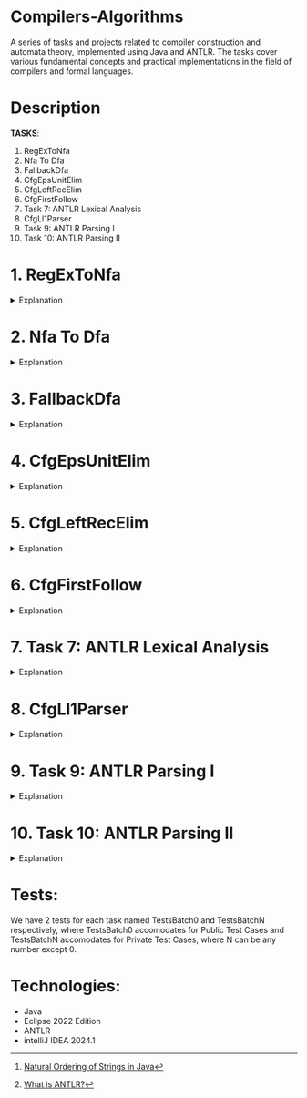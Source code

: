 # Compilers-Algorithms
A series of tasks and projects related to compiler construction and automata theory, implemented using Java and ANTLR. The tasks cover various fundamental concepts and practical implementations in the field of compilers and formal languages.

# Description

**TASKS**:
1. RegExToNfa
2. Nfa To Dfa
3. FallbackDfa
4. CfgEpsUnitElim
5. CfgLeftRecElim
6. CfgFirstFollow
7. Task 7: ANTLR Lexical Analysis
8. CfgLl1Parser
9. Task 9: ANTLR Parsing I
10. Task 10: ANTLR Parsing II

# 1. RegExToNfa
<details><summary>Explanation</summary> 
For this task, we need to implement Thompson’s construction for converting a regular expression to an equivalent NFA. Description of Thompson’s construction can be found in Chapter 3 of the textbook and at https://en.wikipedia.org/wiki/Thompson’s_construction
- We make the following assumptions for simplicity.
 a) The alphabet Σ of the regular expression is always a subset of the Latin alphabet,
 not including e.

 b) Regular expressions do not include ∅.
 
 c) The empty string ε is represented by e.
 
 d) ◦ is represented by . and ∪ by |.
 
 e) Regular expressions are represented in postfix notation.
 
 f) States of the resulting NFA are numbers.
 
 g) For a postfix regular expression R, states introduced by NFA equivalent to a prefix of R are smaller (as numbers) than states introduced by NFA equivalent to longer prefixes of R. For operators (such as union and *) which introduce a start and an accept state, the start state is smaller (as a number) than the accept state.
 
 h) Following Thompson’s construction, concatenation involves merging the accept state of the first (left) NFA and the start state of the second (right) NFA; the resulting merged state is the accept state of the first NFA.
 
 • You should implement a class constructor RegExToNfa and a method toString.
 
 • RegExToNfa takes one parameter which is a string of the form A#R. A is a string representation of an alphabet Σ, a semicolon-separated sequence of alphabetically sorted symbols, and R is a postfix regular expression over Σ. RegExToNfa constructs the NFA to R as per Thompson’s construction.
 
 • toString returns a string describing the NFA resulting from Thompson’s construction. A string describing the NFA resulting from Thompson’s construction is of the form Q#A#T#I#F.
 
– Qis a string representation of the set of states; a semicolon-separated sequence of sorted integer literals.
 
– A is a string representation of the input alphabet; a semicolon-separated sequence of alphabetically sorted symbols

– T is a string representation of the transition function. T is a semicolon-separated sequence of triples. Each triple is a string representing a single transition; a comma separated sequence i,a,j where i is a state of Q, a a symbol of A or e, and j a state of Q representing a transition from i to j on input a. These triples are sorted bythe source state i, then (if the same state has more than one outgoing transition) by the input a, and then (if multiple triples share the same source state and input, due to non-determinism) by the destination state j.

– I is an integer literal representing the initial state.– F is a string representation of the set of accept states; a semicolon-separated sequence of sorted integer literals.
 
– For example, toString, being invoked on a RegExToNfa object representing the regular expression a;b#ab|, should return the string
```plaintext
0;1;2;3;4;5#a;b#0,a,1;1,e,5;2,b,3;3,e,5;4,e,0;4,e,2#4#5
```
</details>




# 2. Nfa To Dfa
<details><summary>Explanation</summary> 
For this task, you need to implement the classical algorithm for constructing a deterministic finite automaton (DFA) equivalent to a given non-deterministic finite automaton (NFA). Recall that an NFA is a quintuple (Q,Σ,δ,q0,F): Q is a non-empty, finite set of states; Σ is non-empty, finite set of symbols (an alphabet); δ : Q × (Σ ∪ {ε}) −→ P(Q) is the transition function; q0 ∈ Q is the start state; and F ⊆ Q is the set of accept states. Given a description of an NFA, you need to construct an equivalent DFA.

• Wemake the following assumptions for simplicity.
 a) The alphabet Σ is always a subset of the Latin alphabet, not including e.
 
 b) The letter “e” represents ε.
 
 c) The set of NFA states Q is always of the form {0,...,n}, for some n ∈ N.
 
 • You should implement a class constructor NfaToDfa and a method toString.
 
 • NfaToDfa takes one parameter which is a string description of an NFA and constructs an equivalent DFA. A string describing an NFA is of the form Q#A#T#I#F.
 
 – Q is a string representation of the set of states; a semicolon-separated sequence of sorted integer literals.
 
 – A is a string representation of the input alphabet; a semicolon-separated sequence of alphabetically sorted symbols.
 
 – T is a string representation of the transition function. T is a semicolon-separated sequence of triples. Each triple is a string representing a single transition; a comma separated sequence i,a,j where i is a state of Q, a a symbol of A or e, and j a state of Q representing a transition from i to j on input a. These triples are sorted by the source state i, then (if the same state has more than one outgoing transition) by the input a, and then (if multiple triples share the same source state and input, due to non-determinism) by the destination state j.
 
 – I is an integer literal representing the initial state.
 
 – F is a string representation of the set of accept states; a semicolon-separated sequence of sorted integer literals.

– For example, the NFA for which the state diagram appears below may have the following string representation.
 ```plaintext
 0;1;2;3#a;b#0,a,0;0,b,0;0,b,1;1,a,2;1,e,2;2,b,3;3,a,3;3,b,3#0#3
 ```
![DFA](https://github.com/Khaledayman9/Compilers-Algorithms/assets/105018459/50d7f699-6634-4bab-8643-ee4b7ea96a6d)

 • toString returns a string representation of the constructed DFA. A string representation of a DFA returned by toString is similar to that of an NFA—a string of the form Q#A#T#I#F.
 
 – However, states of such DFA are sets of states of the original NFA. Hence, only the representation of states in the string encoding of DFA is different from that ofNFA. A DFA state is represented as a /- separated sequence of numerals, with the numerals representing NFA states.

 – These sequences are sorted by their first numerals (assuming the natural order of numerals). Two sequences starting with the same numeral are sorted according tothe order of their respective suffixes resulting from dropping the first numeral. The empty sequence precedes any sequence.
 
 – A DFA state corresponding to the empty set of NFA states is represented by-1.
 
 – Thus, following the classical construction, the following is a (split for readability) string representing a DFA equivalent to the NFA in the above figure.
 ```plaintext
  0;0/1/2;0/1/2/3;0/2;0/2/3;0/3#a;b#0,a,0;0,b,0/1/2;0/1/2,a,0/2;
 0/1/2,b,0/1/2/3;0/1/2/3,a,0/2/3;0/1/2/3,b,0/1/2/3;0/2,a,0;0/2,b,0/1/2/3;
 0/2/3,a,0/3;0/2/3,b,0/1/2/3;0/3,a,0/3;0/3,b,0/1/2/3#0#0/1/2/3;0/2/3;0/3
```
</details>



# 3. FallbackDfa
<details><summary>Explanation</summary> 
For this task, you need to implement a fallback deterministic finite automaton with actions (FDFA) abstract data type. Recall that an FDFA is a sextuple (Q,Σ,δ,q0,F,A): Q is a non-empty, finite set of states; Σ is a non-empty, finite set of symbols (an alphabet); δ : Q×Σ −→ Q is the transition function; q0 ∈ Q is the start state; F ⊆ Q is the set of accept states; and A is function that maps every state in Q to an action. 

 • We make the following assumptions about FDFA for simplicity.
 
 a) The set of states Q is always of the form {0,...,n}, for some n ∈ N.
 
 b) The alphabet Σ is always a subset of the Latin alphabet, not including e.
 
 c) q0 / ∈ F.
 
 d) A(q) is the action which appends the token “lex,q” to a list, and q is the state name.
 
 • You should implement a class constructor FallbackDfa and a method run.
 
 • FallbackDfa, a class constructor, takes one parameter which is a string description of an FDFA and constructs an FDFA instance as per the description. A string describing an FDFA is of the form Q#A#T#I#F.
 
 – Q is a string representation of the set of states; a semicolon-separated sequence of sorted integer literals.
 
 – A is a string representation of the input alphabet; a semicolon-separated sequence of alphabetically sorted symbols.
 
 – T is a string representation of the transition function. T is a semicolon-separated sequence of triples. Each triple is a string representing a single transition; a comma separated sequence i,a,j where i is a state of Q, a a symbol of A, and j a state of Q representing a transition from i to j on input a. These triples are sorted by the source state i and then by the input a.
 
 – I is an integer literal representing the initial state.
 
 – F is a string representation of the set of accept states; a semicolon-separated sequence of sorted integer literals.
 
 – Note that the function A is not encoded in the string representation since it is fixed for all FDFA as indicated in the simplifying assumptions above.
 
 – Forexample, the following string represents the FDFA whose state diagram appears in the figure below.
  ```plaintext
 0;1;2;3#a;b#0,a,0;0,b,1;1,a,2;1,b,1;2,a,0;2,b,3;3,a,3;3,b,3#0#1;2
  ```
![FDFA](https://github.com/Khaledayman9/Compilers-Algorithms/assets/105018459/d2d79e0e-a562-4520-a6a3-30f8f56c4277)

 • **run** simulates the operation of the constructed FDFA on a given string, and returns a semicolon-separated sequence of tokens. For example, running the above FDFA on the string baababb produces the output:
 
 ```plaintext
 baaba,2;bb,1.
 ```
</details>



# 4. CfgEpsUnitElim
<details><summary>Explanation</summary> 
For this task, you will implement the algorithms for eliminating epsilon and unit rules from a given context-free grammar (CFG). Recall that a CFG is a quadruple (V,Σ,R,S) where V and Σ are disjoint alphabets (respectively, containing variables and terminals), R ⊆ V ×(V ∪Σ)∗ is a set of rules, and S ∈ V is the start variable.
 
 • We make the following assumptions about input CFGs for simplicity.
 
 a) The set V of variables consists of upper-case English letters.
 
 b) The start variable is the symbol S
 .
 c) The set Σ of terminals consists of lower-case English letters (except the letter e).
 
 d) The letter “e” represents ε.
 
 e) ε / ∈ L(G).
 
 • You should implement a class constructor CfgEpsUnitElim, and three methods; toString, eliminateEpsilonRules, and eliminateUnitRules.
 
 • CfgEpsUnitElim, a class constructor, takes one parameter which is a string description of a CFG and constructs a CFG instance. A string encoding a CFG is of the form V#T#R.
 
 – V is a string representation of the set of variables; a semicolon-separated sequence of upper-case English letters, starting with S.
 
 – T is a string representation of the set of terminals; a semicolon-separated sequence of alphabetically sorted lower-case English letters.
 
 – R is a string representation of the set of rules. R is a semicolon-separated sequence of pairs. Each pair represents the largest set of rules with the same left-hand side. Pairs are of the form i/j where i is a variable of V and j is a string representation of set of right-hand sides—a comma-separated sequence of lexicographically sorted strings[^1]. These pairs are sorted by the common left-hand side i based on the ordering of V.

[^1]: [Natural Ordering of Strings in Java](https://docs.oracle.com/en/java/javase/17/docs/api/java.base/java/lang/String.html#compareTo(java.lang.String))

• Forexample, consider the CFG G1 = ({S,A,B,C},{a,b,c,d,x},R,S), where R is given by the following productions.
 ```plaintext
 S → aAb|xB
 A → Bc|C|c|d
 B → CACA|ε
 C → A|b|ε
 ```
 This CFG will have the following string encoding.
 ```plaintext
 S; A;B;C#a;b;c;d;x#S/aAb,xB;A/Bc,C,c,d;B/CACA,e;C/A,b,e
 ```
 • toString returns a string representation of a CFG. This string representation is the same as the one used for the input to the constructor.
 
 • eliminateEpsilonRules eliminates epsilon rules from the constructed CFG using the classical algorithm. For example, after invoking the method on G1, the string returned by toString is the following (split for readability)

```plaintext
 S;A;B;C#a;b;c;d;x#S/aAb,ab,x,xB;A/Bc,C,c,d;
 B/A,AA,AC,ACA,C,CA,CAA,CAC,CACA,CC,CCA;C/A,b
```
 


 • eliminateUnitRules eliminates unit rules from the constructed CFG using the classical algorithm. For example, after invoking the method on G1, the string returned by toString is the following
 ```plaintext
 S;A;B;C#a;b;c;d;x#S/aAb,xB;A/Bc,b,c,d,e;B/CACA,e;C/Bc,b,c,d,e
 ```
 • Additionally, the above two methods can be called sequentially. Thus the result of invoking toString after invoking eliminateEpsilonRules then eliminateUnitRules returns the following (split for readability)
 ```plaintext
 S;A;B;C#a;b;c;d;x#S/aAb,ab,x,xB;A/Bc,b,c,d;
 B/AA,AC,ACA,Bc,CA,CAA,CAC,CACA,CC,CCA,b,c,d;C/Bc,b,c,d
```
</details>


# 5. CfgLeftRecElim
<details><summary>Explanation</summary> 
For this task, you will implement context-free grammar (CFG) left-recursion elimination algorithm introduced in Lecture 3 of CSEN1003. Recall that a CFG is a quadruple (V,Σ,R,S) where V and Σ are disjoint alphabets (respectively, containing variables and terminals), R ⊆ V ×(V ∪Σ)∗ is a set of rules, and S ∈ V is the start variable.

 
 • We make the following assumptions about input CFGs for simplicity.
 
 a) The set V of variables consists of upper-case English letters.
 
 b) The start variable is the symbol S.
 
 c) The set Σ of terminals consists of lower-case English letters (except the letter e).
 
 d) The letter “e” represents ε.
 
 e) We only consider CFGs with no cycles and no ε-rules.
 
 • You should implement a class constructor CfgLeftRecElim, and two methods; toString, and eliminateLeftRecursion.
 
 • CfgLeftRecElim, a class constructor, takes one parameter which is a string description of a CFG and constructs a CFG instance. A string encoding a CFG is of the form V#T#R.
 
 – V is a string representation of the set of variables; a semicolon-separated sequence of upper-case English letters, starting with S.
 
 – T is a string representation of the set of terminals; a semicolon-separated sequence of alphabetically sorted lower-case English letters.
 
 – R is a string representation of the set of rules. R is a semicolon-separated sequence of pairs. Each pair represents the largest set of rules with the same left-hand side. Pairs are of the form i/j where i is a variable of V and j is a string representation of the set of right-hand sides—a comma-separated sequence of strings. These pairs are sorted by the common left-hand side i based on the ordering of V.
 
 • For example, consider the CFG G1 = ({S,T,L},{a,b,c,d,i},R,S), where R is given
 by the following productions.
 ```plaintext
 S → ScTi|La|T i|b
 T → aSb|LabS|i
 L → SdL|Si
 ```
This CFG will have the following string encoding.
```plaintext
S;T;L#a;b;c;d;i#S/ScTi,La,Ti,b;T/aSb,LabS,i;L/SdL,Si
```
 • toString returns a string representation of a CFG. This string representation is the same as the one used for the input to the constructor.

 • eliminateLeftRecursion eliminates left recursion in the constructed CFG where a newly-introduced variable, for the elimination of immediate left-recursion for variable A, is the string A′. The letter e denotes the empty string. For example, after invoking the method on G1, the string returned by toString is the following (split for readability)
 ```plaintext
        S;T;L;S';L'#a;b;c;d;i#S/LaS',TiS',bS';T/aSb,LabS,i;
 L/aSbiS'dLL',iiS'dLL',bS'dLL',aSbiS'iL',iiS'iL',bS'iL';S'/cTiS',e;
        L'/aS'dLL',abSiS'dLL',aS'iL',abSiS'iL',e
```
</details>



# 6. CfgFirstFollow
<details><summary>Explanation</summary> 
For this task, you will implement the algorithms computing the functions First and Follow, for the variables of a given context-free grammar. Recall that a CFG is a quadruple (V,Σ,R,S) where V and Σ are disjoint alphabets (respectively, containing variables and terminals), R ⊆ V ×(V ∪Σ)∗ is a set of rules, and S ∈ V is the start variable.

 • We make the following assumptions about input CFGs for simplicity.
 
 a) The set V of variables consists of upper-case English letters.

 b) The start variable is the symbol S.
 
 c) The set Σ of terminals consists of lower-case English letters (except the letter e).
 
 d) The letter “e” represents ε.
 
 • You should implement a class constructor CfgFirstFollow, and two methods; first, and follow.
 
 • CfgFirstFollow, a class constructor, takes one parameter which is a string description of a CFG and constructs a CFG instance. A string encoding a CFG is of the form V#T#R.
 
 – V is a string representation of the set of variables; a semicolon-separated sequence of upper-case English letters, starting with S.
 
 – T is a string representation of the set of terminals; a semicolon-separated sequence of alphabetically sorted lower-case English letters.
 
 – R is a string representation of the set of rules. R is a semicolon-separated sequence of pairs. Each pair represents the largest set of rules with the same left-hand side. Pairs are of the form i/j where i is a variable of V and j is a string representation of the set of right-hand sides—a comma-separated sequence of strings. These pairs are sorted by the common left-hand side i based on the ordering of V.
 
 • For example, consider the CFG G1 = ({S,T,L},{a,b,c,d,i},R,S), where R is given by the following productions.
 ```plaintext
 S −→ ScT |T
 T −→ aSb|iaLb|ε
 L −→ SdL |S
 ```
This CFG will have the following string encoding.
```plaintext
S; T;L#a;b;c;d;i#S/ScT,T;T/aSb,iaLb,e;L/SdL,S
```

 • The output of each of first and follow is a semi-colon-separated sequence of items, where each item is a /-separated pair. The first element of each pair is a variable of the grammar and the second element is a string representing the First or, respectively, the Follow set of that variable. The symbols in these strings should appear in alphabetical order. ($ always appears first.) The items themselves should appear in the order in which their respective variables appear in the input CFG.
 
 • For example, the result of calling first on G1 may have the following form
 ```plaintext
 S/acei;T/aei;L/acdei
 ```

 Similarly, the result of calling follow on G1 may be as follows
 ```plaintext
 S/$bcd;T/$bcd;L/b
 ```
</details>

# 7. Task 7: ANTLR Lexical Analysis
<details><summary>Explanation</summary> 
For this task, you are urged to prepare by taking a look at the ANTLR documentation: [ANTLR4 Documentation](https://github.com/antlr/antlr4/blob/master/doc/index.md).

[^2]: [What is ANTLR?](https://www.antlr.org) 
 
You need to implement a simple lexical analyzer using ANTLR[^2]. Using ANTLR, you will implement a lexical analyzer with the following specifications. Given an input of a non-empty string of bits, the string should be split into segments and the outputs for consecutive segments should be produced in sequence. A segment is a string of length three, but if fewer than three symbols are what is available then the segment is the string of available symbols. If the segment is the string **000**, then the corresponding output is **ONE**. If the segment is any other string of length three, then the corresponding output is the result of ANDing the last two bits of the segment. If the segment is a string of length less than three, then the output is **ERROR**. Here are some illustrative examples.

![table](https://github.com/Khaledayman9/Compilers-Algorithms/assets/105018459/89d8a716-3eb7-47df-84cd-18b5d7cee792)

</details>

# 8. CfgLl1Parser
<details><summary>Explanation</summary> 
For this task you will implement an LL(1) parser using pushdown automata (PDA) and predictive parsing tables. Given an input context-free grammar G = (V,Σ,R,S), along with the First and Follow sets for all rules, you need to (i) construct the predictive parsing table for G, (ii) construct the PDA equivalent to G, and (iii) implement an LL(1) parser for G which makes use of the table and the PDA to direct its decisions. Given an input string w, the parser should signal an error if w / ∈ L(G) and produce a derivation of w from S if w ∈ L(G).

• We make the following assumptions about input CFGs for simplicity.

 a) The set V of variables consists of upper-case English letters.
 
 b) The start variable is the symbol S.
 
 c) The set Σ of terminals consists of lower-case English letters (except the letter e).
 
 d) The letter “e” represents ε.
 
 e) We only consider LL(1) CFGs.
 
 • You should implement a class constructor CfgLl1Parser and a method parse.
 
 • CfgLl1Parser, a class constructor, takes one parameter which is a string description of a CFG, together with First and Follow sets for its rules, and constructs a CFG instance. A string encoding a CFG is of the form V#T#R#I#O.
 
 – V is a string representation of the set of variables; a semicolon-separated sequence of upper-case English letters, starting with S.
 
 – T is a string representation of the set of terminals; a semicolon-separated sequence of alphabetically sorted lower-case English letters.
 
 – R is a string representation of the set of rules. R is a semicolon-separated sequence of pairs. Each pair represents the largest set of rules with the same left-hand side. Pairs are of the form i/j where i is a variable of V and j is a string representation of the set of right-hand sides—a comma-separated sequence of strings. These pairs are sorted by the common left-hand side i based on the ordering of V.

 – I is a string representation of the First set of each rule. I is a semicolon-separated sequence of pairs. Pairs are of the form i/j where i is a variable of V and j is the string representation of the First sets of each right-hand side of a rule for i—a comma-separated sequence of strings. These sets appear in the same order of the corresponding rules and are concatenations of the symbols making up the represented set. These pairs are sorted by the common left-hand side i based on the ordering of V.

 – O is a string representation of the Follow set of each variable. O is a semicolon-separated sequence of pairs. Pairs are of the form i/j where i is a variable of V and j is the string representation of the Follow set of i. These sets are encoded by concatenations of the symbols making up the represented set. These pairs are sorted by the common left-hand side i based on the ordering of V.

 • For example, consider the CFG G1 = ({S,T},{a,c,i},R,S), where R is given by the following productions.
 ```plaintext
 S −→ iST|ε
 T −→ cS|a
 ```
 This CFG will have the following string encoding.
 ```plaintext
 S;T#a;c;i#S/iST,e;T/cS,a#S/i,e;T/c,a#S/$ac;T/$ac
 ```
 • **parse** takes an input string w and returns a string encoding a left-most derivation of w in G; in case w / ∈ L(G), this derivation ends with “ERROR.” The parse method should construct a PDA equivalent to G and use the PDA together with the LL(1) parsing table to reach its decision. Note that we will be testing parse using only LL(1) grammars. Hence, you do not need to include a search algorithm in your implementation; w either has no derivation in G or has exactly one.
 
 • A string encoding a derivation is a semicolon-separated sequence of items. Each item is a sentential form representing a step in the derivation. The first item is S. If w ∈ L(G) the last item is w; otherwise, it is ERROR. For example, given G1, on input string iiac, parse should return the following string.
 ```plaintext
 S;iST;iiSTT;iiTT;iiaT;iiacS;iiac
 ```
 On the other hand, on input string iia, parse should return the following.
 ```plaintext
 S;iST;iiSTT;iiTT;iiaT;ERROR
```
</details>


# 9. Task 9: ANTLR Parsing I
<details><summary>Explanation</summary> 
For this task, you are urged to prepare by taking a look at the ANTLR documentation: [ANTLR4 Documentation](https://github.com/antlr/antlr4/blob/master/doc/index.md). 
 
 • You are required to use ANTLR to implement the SDD appearing below for a CFG
 that generates {0,1,#}+.

  ```plaintext
 S −→ F             S.check=F.check∗F.m
 F −→ DT             D.r=1; D.c=1
 T.r = 2;            T.l =D.l
                     F.check = D.check ∗T.check; F.m = T.m
 T −→ #N             N.r=T.r; N.c=1 N.l=T.l
 T.check = N.check;  T.m = N.m
 T −→ ε T.check=1;   T.m=1
 N −→ DT D.r=N.r;    D.c=1
 T.l = N.l;          T.r = N.r+1
                     N.check = D.check ∗T.check; N.m = equals(D.l,N.l)∗T.m
 D −→ 0D1            D1.r=D.r; D1.c=D.c+1
                     D.l = D1.l; D.check = (1−equals(D.c,D.r))∗D1.check
 D −→ 1D1            D1.r=D.r; D1.c=D.c+1
                     D.l = D1.l; D.check = equals(D.c,D.r)∗D1.check
 D −→ 0              D.l=D.c; D.check=1−equals(D.c,D.r)
 D −→ 1              D.l=D.c; D.check=equals(D.c,D.r)
```
 • The start variable S has an attribute check whose value is 1 if the generated string is a diagonal boolean matrix; otherwise, the value of Check is 0. A string over {0,1,#} represents a boolean matrix if it is of the form r1#r2#...#rn, where ri ∈ {0,1}+ and |ri| = |rj|, for every 1 ≤ i,j ≤ n; the matrix is diagonal if, in addition, the jth bit of ri, 1 ≤j ≤|ri|, is 1 if and only if j = i, for every 1 ≤ i ≤ n.

• **The only operations allowed on attributes are assignments, additions, subtraction, multiplications, and equality checks; an equality check is an expression of the form** equals(x,y) **whose value is 1 if x is equal to y and is 0 otherwise.**
• The provided method sCheckValue uses the ANTLR grammar to get the value of S.check for a given input string. 

• For example, for the string, sCheckValue returns 1
 ```plaintext
10#01
```
; and returns 0 for the string 
 ```plaintext
11#01
```
</details>


# 10. Task 10: ANTLR Parsing II
<details><summary>Explanation</summary> 
For this task you will use ANTLR to implement an SDT or an SDD to count the number of plateaus in a sequence of non-negative integers. A plateau in a sequence of non-negative integers is a contiguous sub-sequence of two or more identical integers.
 
 • The grammar of your SDT/SDD should generate all strings representing sequences of
 integers.
 
 • Asequence of non-negative integers is represented by a (possibly empty) string of the form a1,a2,...,an, where ai is a sequence of digits.
 
 • For example, the following are representations of sequences of non-negative integers.
 ```plaintext
 – 1, 4, 4, 4, 2, 2, 3
 – 23, 24, 25
 – 1
 – 546, 0, 0, 7
 ```
 • In your SDT/SDD, the start variable s should have an attribute val whose value is the  number of plateaus in the input sequence.
 
 • In the example sequences above, **val** should be 2 for sequence (a), 0 for sequences (b) and (c), and 1 for sequence (d).
 
 • **The only operations allowed on attributes are assignments, logical operations (&&, ||, !), equality checks (==, !=), and relational checks (<,>, <=, >=)**.

</details>


# Tests:
We have 2 tests for each task named TestsBatch0 and TestsBatchN respectively, where TestsBatch0 accomodates for Public Test Cases and TestsBatchN accomodates for Private Test Cases, where N can be any number except 0.

# Technologies:
- Java
- Eclipse 2022 Edition
- ANTLR
- intelliJ IDEA 2024.1
